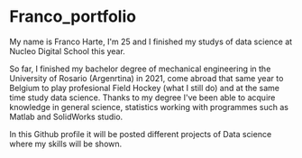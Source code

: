 # Franco_portfolio

My name is Franco Harte, I'm 25 and I finished my studys of data science at Nucleo Digital School this year.

So far, I finished my bachelor degree of mechanical engineering in the University of Rosario (Argenrtina) in 2021, come abroad that same year to Belgium to play profesional Field Hockey (what I still do) and at the same time study data science. Thanks to my degree I've been able to acquire knowledge in general science, statistics working with programmes such as Matlab and SolidWorks studio.

In this Github profile it will be posted different projects of Data science where my skills will be shown.
